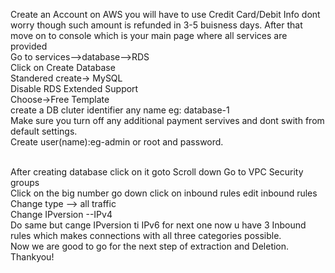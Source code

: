 Create an Account on AWS you will have to use Credit Card/Debit Info dont worry though such amount is refunded in 3-5 buisness days.
After that move on to console which is your main page where all services are provided <br>
Go to services-->database-->RDS<br>
Click on Create Database<br>
Standered create-> MySQL<br>
Disable RDS Extended Support<br>
Choose->Free Template <br>
create a DB cluter identifier any name eg: database-1<br>
Make sure you turn off any additional payment servives and dont swith from default settings.<br>
Create user(name):eg-admin or root and password.<br>
<br>

After creating database click on it goto Scroll down Go to VPC Security groups<br>
Click on the big number go down click on inbound rules edit inbound rules<br>
Change type --> all traffic<br>
Change IPversion --IPv4<br>
Do same but cange IPversion ti IPv6 for next one now u have 3 Inbound rules which makes connections with all three categories possible.<br>
Now we are good to go for the next step of extraction and Deletion.<br>
Thankyou!

